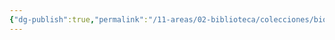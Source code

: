 ```yaml
---
{"dg-publish":true,"permalink":"/11-areas/02-biblioteca/colecciones/biologia/","noteIcon":""}
---
```

